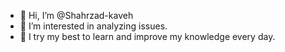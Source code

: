 - 👋 Hi, I’m @Shahrzad-kaveh
- 👀 I’m interested in analyzing issues.
- 🌱 I try my best to learn and improve my knowledge every day.
<!---
Shahrzad-kaveh/Shahrzad-kaveh is a ✨ special ✨ repository because its `README.md` (this file) appears on your GitHub profile.
You can click the Preview link to take a look at your changes.
--->

